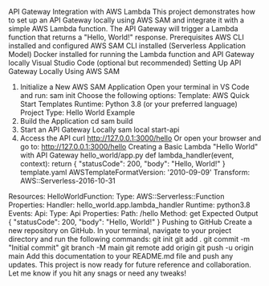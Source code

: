 API Gateway Integration with AWS Lambda
This project demonstrates how to set up an API Gateway locally using AWS SAM and integrate it with a simple AWS Lambda function. The API Gateway will trigger a Lambda function that returns a "Hello, World!" response.
Prerequisites
AWS CLI installed and configured
AWS SAM CLI installed (Serverless Application Model)
Docker installed for running the Lambda function and API Gateway locally
Visual Studio Code (optional but recommended)
Setting Up API Gateway Locally Using AWS SAM
1. Initialize a New AWS SAM Application
Open your terminal in VS Code and run:
sam init
Choose the following options:
Template: AWS Quick Start Templates
Runtime: Python 3.8 (or your preferred language)
Project Type: Hello World Example
2. Build the Application
cd <your-sam-app-directory>
sam build
3. Start an API Gateway Locally
sam local start-api
4. Access the API
curl http://127.0.0.1:3000/hello
Or open your browser and go to: http://127.0.0.1:3000/hello
Creating a Basic Lambda "Hello World" with API Gateway
hello_world/app.py
def lambda_handler(event, context):
    return {
        "statusCode": 200,
        "body": "Hello, World!"
    }
template.yaml
AWSTemplateFormatVersion: '2010-09-09'
Transform: AWS::Serverless-2016-10-31

Resources:
  HelloWorldFunction:
    Type: AWS::Serverless::Function
    Properties:
      Handler: hello_world.app.lambda_handler
      Runtime: python3.8
      Events:
        Api:
          Type: Api
          Properties:
            Path: /hello
            Method: get
Expected Output
{
  "statusCode": 200,
  "body": "Hello, World!"
}
Pushing to GitHub
Create a new repository on GitHub.
In your terminal, navigate to your project directory and run the following commands:
git init
git add .
git commit -m "Initial commit"
git branch -M main
git remote add origin <your-github-repo-url>
git push -u origin main
Add this documentation to your README.md file and push any updates.
This project is now ready for future reference and collaboration. Let me know if you hit any snags or need any tweaks!

